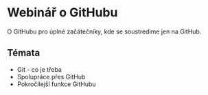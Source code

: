 # Webinář o GitHubu

O GitHubu pro úplné začátečníky, kde se soustredime jen na GitHub.

## Témata
* Git - co je třeba
* Spolupráce přes GitHub
* Pokročilejší funkce GitHubu
 
